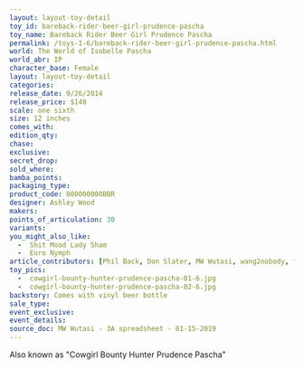```yaml
---
layout: layout-toy-detail 
toy_id: bareback-rider-beer-girl-prudence-pascha
toy_name: Bareback Rider Beer Girl Prudence Pascha
permalink: /toys-1-6/bareback-rider-beer-girl-prudence-pascha.html
world: The World of Isobelle Pascha
world_abr: IP
character_base: Female
layout: layout-toy-detail
categories: 
release_date: 9/26/2014
release_price: $140 
scale: one sixth
size: 12 inches
comes_with: 
edition_qty: 
chase: 
exclusive: 
secret_drop: 
sold_where: 
bamba_points: 
packaging_type: 
product_code: 000000000BBR
designer: Ashley Wood
makers: 
points_of_articulation: 30
variants: 
you_might_also_like:
  -  Shit Mood Lady Sham
  -  Euro Nymph
article_contributors: [Phil Back, Don Slater, MW Wutasi, wang2nobody, frutiger_]
toy_pics: 
  -  cowgirl-bounty-hunter-prudence-pascha-01-6.jpg
  -  cowgirl-bounty-hunter-prudence-pascha-02-6.jpg
backstory: Comes with vinyl beer bottle
sale_type: 
event_exclusive: 
event_details: 
source_doc: MW Wutasi - 3A spreadsheet - 01-15-2019
---
```

Also known as "Cowgirl Bounty Hunter Prudence Pascha"